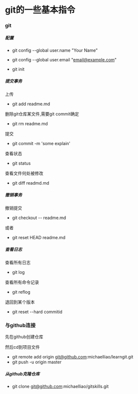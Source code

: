 # git的一些基本指令

### git
##### 配置
* git config --global user.name "Your Name"
* git config --global user.email "email@example.com"

* git init


##### 提交事务
上传
* git add readme.md

删除git仓库某文件,需要git commit确定
* git rm readme.md

提交
* git commit -m 'some explain'

查看状态
* git status

查看文件何处被修改
* git diff readmd.md


##### 撤销事务

撤销提交
* git checkout -- readme.md

或者
* git reset HEAD readme.md

##### 查看日志
查看所有日志
* git log

查看所有命令记录
* git reflog

退回到某个版本
* git reset --hard commitid


### 与github连接
先在github创建仓库

然后cd到项目文件
* git remote add origin git@github.com:michaelliao/learngit.git
* git push -u origin master

##### 从github克隆仓库
* git clone git@github.com:michaelliao/gitskills.git

